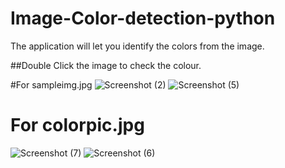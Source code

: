 # Image-Color-detection-python
The application will let you identify the colors from the image.

##Double Click the image to check the colour.

#For sampleimg.jpg
![Screenshot (2)](https://user-images.githubusercontent.com/23741325/167631733-694e62de-1f12-43c8-a191-3e2270188660.png)
![Screenshot (5)](https://user-images.githubusercontent.com/23741325/167631763-2cf6580d-9988-416a-a627-fa53f4052eeb.png)

# For colorpic.jpg
![Screenshot (7)](https://user-images.githubusercontent.com/23741325/167631797-c945e7de-7f54-40e7-b528-7ed0c8d04093.png)
![Screenshot (6)](https://user-images.githubusercontent.com/23741325/167631812-6ecee510-c349-4fc3-be7c-edae446ed7c2.png)
